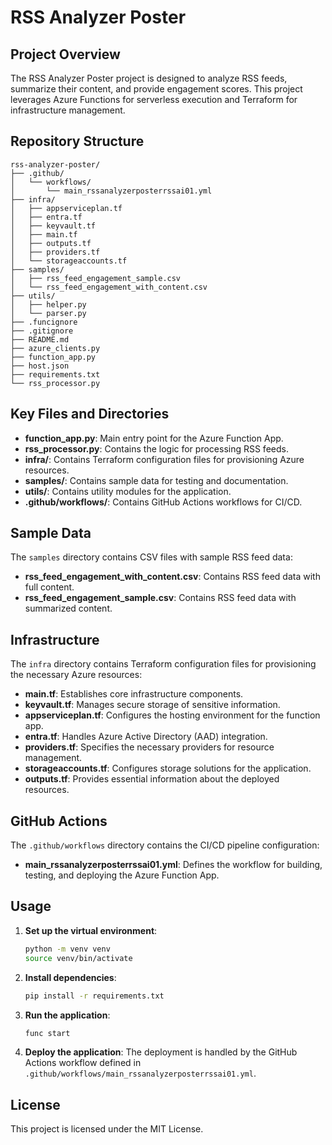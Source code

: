 # RSS Analyzer Poster

## Project Overview

The RSS Analyzer Poster project is designed to analyze RSS feeds, summarize their content, and provide engagement scores. This project leverages Azure Functions for serverless execution and Terraform for infrastructure management.

## Repository Structure

```text
rss-analyzer-poster/
├── .github/
│   └── workflows/
│       └── main_rssanalyzerposterrssai01.yml
├── infra/
│   ├── appserviceplan.tf
│   ├── entra.tf
│   ├── keyvault.tf
│   ├── main.tf
│   ├── outputs.tf
│   ├── providers.tf
│   └── storageaccounts.tf
├── samples/
│   ├── rss_feed_engagement_sample.csv
│   └── rss_feed_engagement_with_content.csv
├── utils/
│   ├── helper.py
│   └── parser.py
├── .funcignore
├── .gitignore
├── README.md
├── azure_clients.py
├── function_app.py
├── host.json
├── requirements.txt
└── rss_processor.py
```

## Key Files and Directories

- **function_app.py**: Main entry point for the Azure Function App.
- **rss_processor.py**: Contains the logic for processing RSS feeds.
- **infra/**: Contains Terraform configuration files for provisioning Azure resources.
- **samples/**: Contains sample data for testing and documentation.
- **utils/**: Contains utility modules for the application.
- **.github/workflows/**: Contains GitHub Actions workflows for CI/CD.

## Sample Data

The `samples` directory contains CSV files with sample RSS feed data:

- **rss_feed_engagement_with_content.csv**: Contains RSS feed data with full content.
- **rss_feed_engagement_sample.csv**: Contains RSS feed data with summarized content.

## Infrastructure

The `infra` directory contains Terraform configuration files for provisioning the necessary Azure resources:

- **main.tf**: Establishes core infrastructure components.
- **keyvault.tf**: Manages secure storage of sensitive information.
- **appserviceplan.tf**: Configures the hosting environment for the function app.
- **entra.tf**: Handles Azure Active Directory (AAD) integration.
- **providers.tf**: Specifies the necessary providers for resource management.
- **storageaccounts.tf**: Configures storage solutions for the application.
- **outputs.tf**: Provides essential information about the deployed resources.

## GitHub Actions

The `.github/workflows` directory contains the CI/CD pipeline configuration:

- **main_rssanalyzerposterrssai01.yml**: Defines the workflow for building, testing, and deploying the Azure Function App.

## Usage

1. **Set up the virtual environment**:

    ```sh
    python -m venv venv
    source venv/bin/activate
    ```

2. **Install dependencies**:

    ```sh
    pip install -r requirements.txt
    ```

3. **Run the application**:

    ```sh
    func start
    ```

4. **Deploy the application**:
    The deployment is handled by the GitHub Actions workflow defined in `.github/workflows/main_rssanalyzerposterrssai01.yml`.

## License

This project is licensed under the MIT License.
